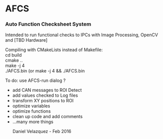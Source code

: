 # AFCS
<h3>Auto Function Checksheet System</h3>  
Intended to run functional checks to IPCs with Image Processing, OpenCV and [TBD Hardware]  

Compiling with CMakeLists instead of Makefile:  
	cd build  
	cmake ..  
	make -j 4  
	./AFCS.bin   (or make -j 4 && ./AFCS.bin  
  
To do:		use AFCS-run dialog ? <ul>
					<li>add CAN messages to ROI Detect </li>
					<li>add values checked to Log files </li>
					<li>transform XY positions to ROI </li>
					<li>optimize variables </li>
					<li>optimize functions </li>
					<li>clean up code and add comments </li>
					<li>...many more things </li>  



Daniel Velazquez - Feb 2016
